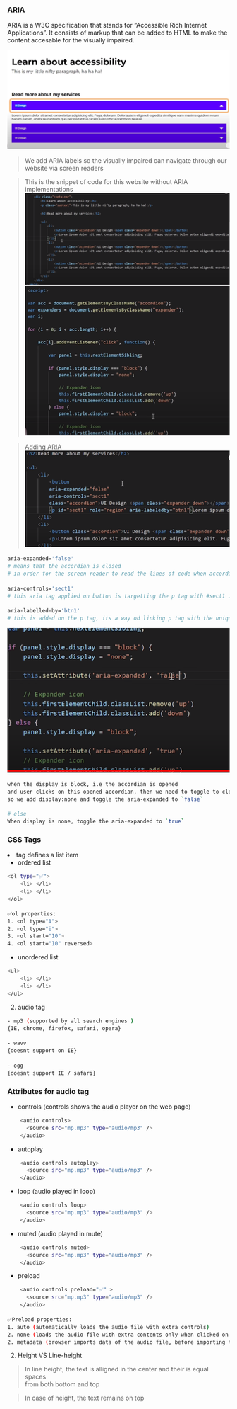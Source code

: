 ### ARIA 
ARIA is a W3C specification that stands for “Accessible Rich Internet Applications”. It consists of markup that can be added to HTML to make the content accesable for the visually impaired.

![](./images/Capture.PNG)
> We add ARIA labels so the visually impaired can navigate through our website via screen readers 

> This is the snippet of code for this website without ARIA implementations 
![](./images/aria2.PNG)
![](./images/aria3.PNG)

> Adding ARIA 
![](./images/aria5.PNG)
```bash 
aria-expanded='false' 
# means that the accordian is closed 
# in order for the screen reader to read the lines of code when accordian is opened, we need to toggle this value to true which is done through JS in the script below 

aria-controls='sect1'
# this aria tag applied on button is targetting the p tag with #sect1 id 

aria-labelled-by='btn1'
# this is added on the p tag, its a way od linking p tag with the unique btn it is linked with 
```
![](./images/aria4.PNG)
```bash 
when the display is block, i.e the accordian is opened
and user clicks on this opened accordian, then we need to toggle to close it 
so we add display:none and toggle the aria-expanded to `false`

# else
When display is none, toggle the aria-expanded to `true`
```
### CSS Tags 
<li> tag defines a list item 

- ordered list
```bash
<ol type="✅">
    <li> </li>
    <li> </li>
</ol>

✅ol properties:
1. <ol type="A">
2. <ol type="i">
3. <ol start="10">
4. <ol start="10" reversed>
```
- unordered list
```bash
<ul>
    <li> </li>
    <li> </li>
</ul>
```

2. audio tag 
```bash
- mp3 (supported by all search engines )
{IE, chrome, firefox, safari, opera}

- wavv
{doesnt support on IE}

- ogg 
{doesnt support IE / safari}
```

### Attributes for audio tag
- controls (controls shows the audio player on the web page)
```bash 
    <audio controls>
      <source src="mp.mp3" type="audio/mp3" />
    </audio>
```
- autoplay
```bash 
    <audio controls autoplay>
      <source src="mp.mp3" type="audio/mp3" />
    </audio>
```

- loop (audio played in loop)
```bash 
    <audio controls loop>
      <source src="mp.mp3" type="audio/mp3" />
    </audio>
```
- muted (audio played in mute)
```bash 
    <audio controls muted>
      <source src="mp.mp3" type="audio/mp3" />
    </audio>
```

- preload
```bash 
    <audio controls preload="✅" > 
      <source src="mp.mp3" type="audio/mp3" />
    </audio>

✅Preload properties:
1. auto (automatically loads the audio file with extra controls)
2. none (loads the audio file with extra contents only when clicked on play)
2. metadata (browser imports data of the audio file, before importing the audio file )
```
2. Height VS Line-height 
> In line height, the text is alligned in the center and their is equal spaces  
from both bottom and top 

> In case of height, the text remains on top 
